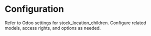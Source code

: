 # Configuration

Refer to Odoo settings for stock_location_children. Configure related models, access rights, and options as needed.
